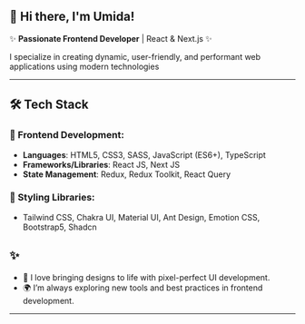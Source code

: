 ## 👋 Hi there, I'm Umida!  

✨ **Passionate Frontend Developer** | React & Next.js ✨  

I specialize in creating dynamic, user-friendly, and performant web applications using modern technologies

---

## 🛠 **Tech Stack**
### 🌟 Frontend Development:
- **Languages**: HTML5, CSS3, SASS, JavaScript (ES6+), TypeScript  
- **Frameworks/Libraries**: React JS, Next JS  
- **State Management**: Redux, Redux Toolkit, React Query  

### 🎨 Styling Libraries:
- Tailwind CSS, Chakra UI, Material UI, Ant Design, Emotion CSS, Bootstrap5, Shadcn  

## ✨
- 🚀 I love bringing designs to life with pixel-perfect UI development.  
- 🌍 I’m always exploring new tools and best practices in frontend development.  

---
